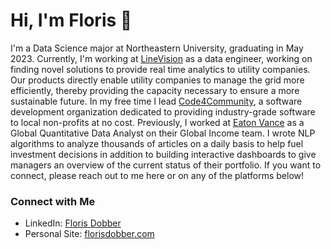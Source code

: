# Hi, I'm Floris 👋

I'm a Data Science major at Northeastern University, graduating in May 2023. 
Currently, I'm working at [LineVision](https://www.linevisioninc.com/) as a data engineer, working on finding novel solutions to provide real time analytics to utility companies. Our products directly enable utility companies to manage the grid more efficiently, thereby providing the capacity necessary to ensure a more sustainable future.
In my free time I lead [Code4Community](https://c4cneu.com/), a software development organization dedicated to providing industry-grade software to local non-profits at no cost. 
Previously, I worked at [Eaton Vance](https://www.eatonvance.com/) as a Global Quantitative Data Analyst on their Global Income team. I wrote NLP algorithms to analyze thousands of articles on a daily basis to help fuel investment decisions in addition to building interactive dashboards to give managers an overview of the current status of their portfolio. 
If you want to connect, please reach out to me here or on any of the platforms below!

### Connect with Me
* LinkedIn: [Floris Dobber](https://www.linkedin.com/in/floris-dobber/)
* Personal Site: [florisdobber.com](https://www.florisdobber.com)
